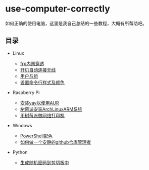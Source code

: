 # use-computer-correctly

如何正确的使用电脑，这里是我自己总结的一些教程，大概有所帮助吧。



## 目录

- Linux
  - [frp内网穿透](https://github.com/dingzx97/use-computer-correctly/blob/main/Linux/frp内网穿透.md)
  - [开机自动连接无线](https://github.com/dingzx97/use-computer-correctly/blob/main/Linux/开机自动连接无线.md)
  - [用户与组](https://github.com/dingzx97/use-computer-correctly/blob/main/Linux/用户与组.md)
  - [设置命令行样式及颜色](https://github.com/dingzx97/use-computer-correctly/blob/main/Linux/设置命令行样式及颜色.md)
- Raspberry Pi
  - [安装yay以使用AUR](https://github.com/dingzx97/use-computer-correctly/blob/main/Raspberry%20Pi/安装yay以使用AUR.md)
  - [树莓派安装ArchLinuxARM系统](https://github.com/dingzx97/use-computer-correctly/blob/main/Raspberry%20Pi/树莓派安装ArchLinuxARM系统.md)
  - [用树莓派做网络打印机](https://github.com/dingzx97/use-computer-correctly/blob/main/Raspberry%20Pi/用树莓派做网络打印机.md)

- Windows
  - [PowerShell配色](https://github.com/dingzx97/use-computer-correctly/blob/main/Windows/PowerShell配色.md)
  - [如何做一个安静的github仓库管理者](https://github.com/dingzx97/use-computer-correctly/blob/main/Windows/如何做一个安静的github仓库管理者.md)

- Python
  - [生成随机密码到剪切板中](https://github.com/dingzx97/use-computer-correctly/blob/main/Python/生成随机密码到剪切板中.py)

